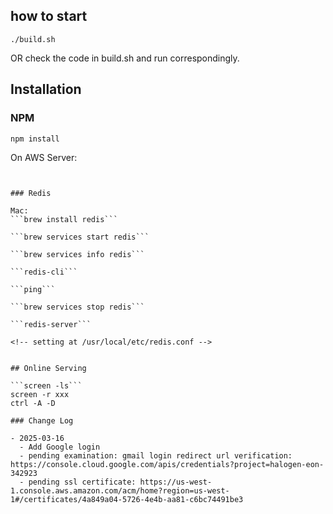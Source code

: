 ## how to start

```./build.sh```

OR check the code in build.sh and run correspondingly.

## Installation

### NPM

```npm install```

On AWS Server:

```


### Redis

Mac:
```brew install redis```

```brew services start redis```

```brew services info redis```

```redis-cli```

```ping```

```brew services stop redis```

```redis-server```

<!-- setting at /usr/local/etc/redis.conf -->


## Online Serving

```screen -ls```
screen -r xxx
ctrl -A -D

### Change Log

- 2025-03-16
  - Add Google login
  - pending examination: gmail login redirect url verification: https://console.cloud.google.com/apis/credentials?project=halogen-eon-342923
  - pending ssl certificate: https://us-west-1.console.aws.amazon.com/acm/home?region=us-west-1#/certificates/4a849a04-5726-4e4b-aa81-c6bc74491be3
